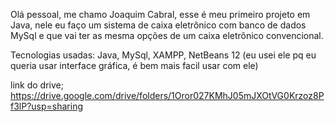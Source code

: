 Olá pessoal, me chamo Joaquim Cabral, esse é meu primeiro projeto em Java, nele eu faço um sistema de caixa eletrônico com banco de dados MySql e que vai ter as mesma opções de um caixa eletrônico convencional.

Tecnologias usadas:
Java,
MySql, XAMPP,
NetBeans 12 (eu usei ele pq eu queria usar interface gráfica, é bem mais facil usar com ele)

link do drive;
https://drive.google.com/drive/folders/1Oror027KMhJ05mJXOtVG0Krzoz8Pf3lP?usp=sharing
